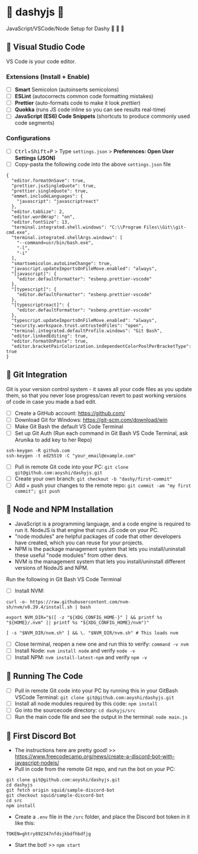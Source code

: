 # :purple_heart: dashyjs :purple_heart:

JavaScript/VSCode/Node Setup for Dashy :purple_heart: :purple_heart: :purple_heart:

## :purple_heart: Visual Studio Code

VS Code is your code editor.

### Extensions (Install + Enable)

- [ ] **Smart** Semicolon (autoinserts semicolons)
- [ ] **ESLint** (autocorrects common code formatting mistakes)
- [ ] **Prettier** (auto-formats code to make it look _prettier_)
- [ ] **Quokka** (runs JS code inline so you can see results real-time)
- [ ] **JavaScript (ES6) Code Snippets** (shortcuts to produce commonly used code segments)

### Configurations

- [ ] <kbd>Ctrl</kbd>+<kbd>Shift</kbd>+<kbd>P</kbd> > Type `settings.json` > **Preferences: Open User Settings (JSON)**
- [ ] Copy-pasta the following code into the above `settings.json` file

```
{
  "editor.formatOnSave": true,
  "prettier.jsxSingleQuote": true,
  "prettier.singleQuote": true,
  "emmet.includeLanguages": {
    "javascript": "javascriptreact"
  },
  "editor.tabSize": 2,
  "editor.wordWrap": "on",
  "editor.fontSize": 13,
  "terminal.integrated.shell.windows": "C:\\Program Files\\Git\\git-cmd.exe",
  "terminal.integrated.shellArgs.windows": [
    "--command=usr/bin/bash.exe",
    "-l",
    "-i"
  ],
  "smartsemicolon.autoLineChange": true,
  "javascript.updateImportsOnFileMove.enabled": "always",
  "[javascript]": {
    "editor.defaultFormatter": "esbenp.prettier-vscode"
  },
  "[typescript]": {
    "editor.defaultFormatter": "esbenp.prettier-vscode"
  },
  "[typescriptreact]": {
    "editor.defaultFormatter": "esbenp.prettier-vscode"
  },
  "typescript.updateImportsOnFileMove.enabled": "always",
  "security.workspace.trust.untrustedFiles": "open",
  "terminal.integrated.defaultProfile.windows": "Git Bash",
  "editor.linkedEditing": true,
  "editor.formatOnPaste": true,
  "editor.bracketPairColorization.independentColorPoolPerBracketType": true
}
```

## :purple_heart: Git Integration

Git is your version control system - it saves all your code files as you update them, so that you never lose progress/can revert to past working versions of code in case you made a bad edit.

- [ ] Create a GitHub account: https://github.com/
- [ ] Download Git for Windows: https://git-scm.com/download/win
- [ ] Make Git Bash the default VS Code Terminal
- [ ] Set up Git Auth (Run each command in Git Bash VS Code Terminal, ask Arunika to add key to her Repo)

```
ssh-keygen -R github.com
ssh-keygen -t ed25519 -C "your_email@example.com"
```

- [ ] Pull in remote Git code into your PC: `git clone git@github.com:aoyshi/dashyjs.git`
- [ ] Create your own branch: `git checkout -b "dashy/first-commit"`
- [ ] Add + push your changes to the remote repo: `git commit -am "my first commit"; git push`

## :purple_heart: Node and NPM Installation

- JavaScript is a programming language, and a code engine is required to run it. NodeJS is that engine that runs JS code on your PC.
- "node modules" are helpful packages of code that other developers have created, which you can reuse for your projects.
- NPM is the package management system that lets you install/uninstall these useful "node modules" from other devs.
- NVM is the management system that lets you install/uninstall different versions of NodeJS and NPM.

Run the following in Git Bash VS Code Terminal

- [ ] Install NVM:

```
curl -o- https://raw.githubusercontent.com/nvm-sh/nvm/v0.39.4/install.sh | bash

export NVM_DIR="$([ -z "${XDG_CONFIG_HOME-}" ] && printf %s "${HOME}/.nvm" || printf %s "${XDG_CONFIG_HOME}/nvm")"

[ -s "$NVM_DIR/nvm.sh" ] && \. "$NVM_DIR/nvm.sh" # This loads nvm
```

- [ ] Close terminal, reopen a new one and run this to verify: `command -v nvm`
- [ ] Install Node: `nvm install node` and verify `node -v`
- [ ] Install NPM: `nvm install-latest-npm` and verify `npm -v`

## :purple_heart: Running The Code

- [ ] Pull in remote Git code into your PC by running this in your GitBash VSCode Terminal: `git clone git@github.com:aoyshi/dashyjs.git`
- [ ] Install all node modules required by this code: `npm install`
- [ ] Go into the sourcecode directory: `cd dashyjs/src`
- [ ] Run the main code file and see the output in the terminal: `node main.js`

## :purple_heart: First Discord Bot

- The instructions here are pretty good! >> https://www.freecodecamp.org/news/create-a-discord-bot-with-javascript-nodejs/
- Pull in code from the remote Git repo, and run the bot on your PC:

```
git clone git@github.com:aoyshi/dashyjs.git
cd dashyjs
git fetch origin squid/sample-discord-bot
git checkout squid/sample-discord-bot
cd src
npm install
```

- Create a `.env` file in the `/src` folder, and place the Discord bot token in it like this:

```
TOKEN=ghtry892347nfdsjkbdfhbdfjg
```

- Start the bot! >> `npm start`
